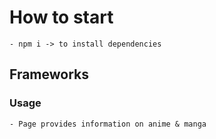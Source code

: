 # How to start

    - npm i -> to install dependencies

## Frameworks

### Usage

    - Page provides information on anime & manga
